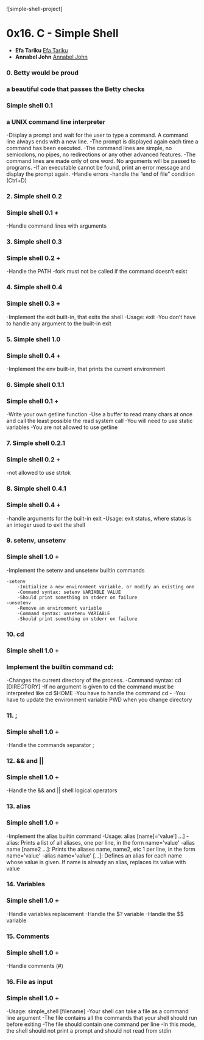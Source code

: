 ![simple-shell-project]

# 0x16. C - Simple Shell
* **Efa Tariku** [Efa Tariku](https://github.com/EfaTariku)
* **Annabel John** [Annabel John](https://github.com/Bellannj)

### 0. Betty would be proud
### a beautiful code that passes the Betty checks

### Simple shell 0.1
### a UNIX command line interpreter

-Display a prompt and wait for the user to type a command. A command line always ends with a new line.
-The prompt is displayed again each time a command has been executed.
-The command lines are simple, no semicolons, no pipes, no redirections or any other advanced features.
-The command lines are made only of one word. No arguments will be passed to programs.
-If an executable cannot be found, print an error message and display the prompt again.
-Handle errors
-handle the “end of file” condition (Ctrl+D) 

###  2. Simple shell 0.2
###  Simple shell 0.1 +

-Handle command lines with arguments

###  3. Simple shell 0.3
###  Simple shell 0.2 +

-Handle the PATH
-fork must not be called if the command doesn’t exist

###  4. Simple shell 0.4
###  Simple shell 0.3 +

-Implement the exit built-in, that exits the shell
-Usage: exit
-You don’t have to handle any argument to the built-in exit

###  5. Simple shell 1.0
###  Simple shell 0.4 +

-Implement the env built-in, that prints the current environment

###  6. Simple shell 0.1.1
###  Simple shell 0.1 +

-Write your own getline function
-Use a buffer to read many chars at once and call the least possible the read system call
-You will need to use static variables
-You are not allowed to use getline

###  7. Simple shell 0.2.1
###  Simple shell 0.2 +

-not allowed to use strtok

###  8. Simple shell 0.4.1
###  Simple shell 0.4 +

-handle arguments for the built-in exit
-Usage: exit status, where status is an integer used to exit the shell

###  9. setenv, unsetenv
###  Simple shell 1.0 +

-Implement the setenv and unsetenv builtin commands

	-setenv
		-Initialize a new environment variable, or modify an existing one
		-Command syntax: setenv VARIABLE VALUE
		-Should print something on stderr on failure
	-unsetenv
		-Remove an environment variable
		-Command syntax: unsetenv VARIABLE
		-Should print something on stderr on failure

###  10. cd
###  Simple shell 1.0 +
### Implement the builtin command cd:

-Changes the current directory of the process.
-Command syntax: cd [DIRECTORY]
-If no argument is given to cd the command must be interpreted like cd $HOME
-You have to handle the command cd -
-You have to update the environment variable PWD when you change directory

###  11. ;
###  Simple shell 1.0 +

-Handle the commands separator ;

###  12. && and ||
###  Simple shell 1.0 +

-Handle the && and || shell logical operators

###  13. alias
###  Simple shell 1.0 +

-Implement the alias builtin command
-Usage: alias [name[='value'] ...]
	-alias: Prints a list of all aliases, one per line, in the form name='value'
	-alias name [name2 ...]: Prints the aliases name, name2, etc 1 per line, in the form name='value'
	-alias name='value' [...]: Defines an alias for each name whose value is given. If name is already an alias, replaces its value with value

###  14. Variables
###  Simple shell 1.0 +

-Handle variables replacement
-Handle the $? variable
-Handle the $$ variable

###  15. Comments
###  Simple shell 1.0 +

-Handle comments (#)

###  16. File as input
###  Simple shell 1.0 +

-Usage: simple_shell [filename]
-Your shell can take a file as a command line argument
-The file contains all the commands that your shell should run before exiting
-The file should contain one command per line
-In this mode, the shell should not print a prompt and should not read from stdin
